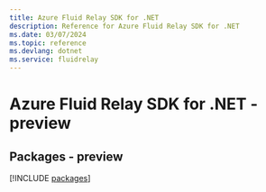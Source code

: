 ```yaml
---
title: Azure Fluid Relay SDK for .NET
description: Reference for Azure Fluid Relay SDK for .NET
ms.date: 03/07/2024
ms.topic: reference
ms.devlang: dotnet
ms.service: fluidrelay
---
```

# Azure Fluid Relay SDK for .NET - preview
## Packages - preview
[!INCLUDE [packages](fluid-relay-index.md)]